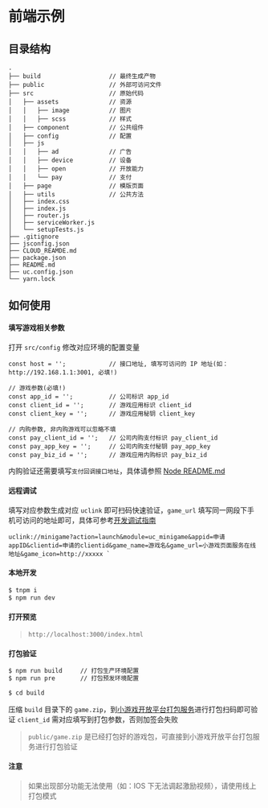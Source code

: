 # 前端示例

## 目录结构
```
.
├── build                   // 最终生成产物
├── public                  // 外部可访问文件
├── src                     // 原始代码
│   ├── assets              // 资源
│   │   ├── image           // 图片
│   │   ├── scss            // 样式
│   ├── component           // 公共组件
│   ├── config              // 配置
│   ├── js
│   │   ├── ad              // 广告
│   │   ├── device          // 设备
│   │   ├── open            // 开放能力
│   │   └── pay             // 支付
│   ├── page                // 模版页面
│   ├── utils               // 公共方法
│   ├── index.css
│   ├── index.js
│   ├── router.js
│   ├── serviceWorker.js
│   └── setupTests.js
├── .gitignore
├── jsconfig.json
├── CLOUD_REAMDE.md
├── package.json
├── README.md
├── uc.config.json
└── yarn.lock
```

## 如何使用

#### 填写游戏相关参数

打开 `src/config` 修改对应环境的配置变量

```
const host = '';            // 接口地址, 填写可访问的 IP 地址(如：http://192.168.1.1:3001, 必填!)

// 游戏参数(必填!)
const app_id = '';          // 公司标识 app_id
const client_id = '';       // 游戏应用标识 client_id
const client_key = '';      // 游戏应用秘钥 client_key

// 内购参数, 非内购游戏可以忽略不填
const pay_client_id = '';   // 公司内购支付标识 pay_client_id
const pay_app_key = '';     // 公司内购支付秘钥 pay_app_key
const pay_biz_id = '';      // 游戏应用内购标识 pay_biz_id
```

内购验证还需要填写`支付回调接口地址`，具体请参照 [Node README.md](../node/README.md)

#### 远程调试

填写对应参数生成对应 `uclink` 即可扫码快速验证，`game_url` 填写同一网段下手机可访问的地址即可，具体可参考[开发调试指南](https://minigame.uc.cn/intro/develop/develop)
```
uclink://minigame?action=launch&module=uc_minigame&appid=申请appID&clientid=申请的clientid&game_name=游戏名&game_url=小游戏页面服务在线地址&game_icon=http://xxxxx `
```

#### 本地开发
```bash
$ tnpm i
$ npm run dev
```

#### 打开预览
> `http://localhost:3000/index.html`

#### 打包验证
```bash
$ npm run build     // 打包生产环境配置
$ npm run pre       // 打包预发环境配置

$ cd build
```
压缩 `build` 目录下的 `game.zip`，到[小游戏开放平台打包服务](https://minigame.uc.cn/tools/sonic)进行打包扫码即可验证
`client_id` 需对应填写到打包参数，否则加签会失败

> `public/game.zip` 是已经打包好的游戏包，可直接到小游戏开放平台打包服务进行打包验证

#### 注意
> 如果出现部分功能无法使用（如：IOS 下无法调起激励视频），请使用线上打包模式
